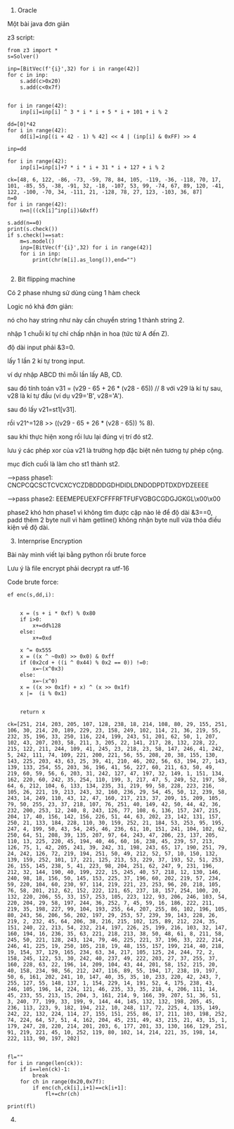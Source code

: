 1. Oracle

Một bài java đơn giản

z3 script:

```
from z3 import *
s=Solver()

inp=[BitVec(f'{i}',32) for i in range(42)]
for c in inp:
    s.add(c>0x20)
    s.add(c<0x7f)


for i in range(42):
    inp[i]=inp[i] ^ 3 * i * i + 5 * i + 101 + i % 2

dd=[0]*42
for i in range(42):
    dd[i]=inp[(i + 42 - 1) % 42] << 4 | (inp[i] & 0xFF) >> 4

inp=dd

for i in range(42):
    inp[i]=inp[i]+7 * i * i + 31 * i + 127 + i % 2

ck=[48, 6, 122, -86, -73, -59, 78, 84, 105, -119, -36, -118, 70, 17, 101, -85, 55, -38, -91, 32, -18, -107, 53, 99, -74, 67, 89, 120, -41, 122, -100, -70, 34, -111, 21, -128, 78, 27, 123, -103, 36, 87]
n=0
for i in range(42):
    n=n|((ck[i]^inp[i])&0xff)

s.add(n==0)
print(s.check())
if s.check()==sat:
    m=s.model()
    inp=[BitVec(f'{i}',32) for i in range(42)]
    for i in inp:
        print(chr(m[i].as_long()),end="")


```

2. Bit flipping machine

Có 2 phase nhưng sử dùng cùng 1 hàm check

Logic nó khá đơn giản:

nó cho hay string như này cần chuyển string 1 thành string 2.

nhập 1 chuỗi kí tự chỉ chấp nhận in hoa (tức từ A đến Z).

độ dài input phải &3=0.

lấy 1 lần 2 kí tự trong input.

ví dự nhập ABCD thì mỗi lần lấy AB, CD.

sau đó tính toán v31 = (v29 - 65 + 26 * (v28 - 65)) // 8 với v29 là kí tự sau, v28 là kí tự đầu (ví dụ v29='B',  v28='A').

sau đó lấy v21=st1[v31].

rồi  v21^=128 >> ((v29 - 65 + 26 * (v28 - 65)) % 8).

sau khi thực hiện xong rồi lưu lại đúng vị trí đó st2.

lưu ý các phép xor của v21 là trường hợp đặc biệt nên tương tự phép cộng.

mục đích cuối là làm cho st1 thành st2.

-->pass phase1: CNCPCQCSCTCVCXCYCZDBDDDGDHDIDLDNDODPDTDXDYDZEEEE

-->pass phase2: EEEMEPEUEXFCFFFRFTFUFVGBGCGDGJGKGL\x00\x00

phase2 khó hơn phase1 vì không tìm được cặp nào lẻ để độ dài &3==0, padd thêm 2 byte null vì hàm getline() không nhận byte null vừa thỏa điều kiện về độ dài.

3. Internprise Encryption

Bài này mình viết lại bằng python rồi brute force 

Lưu ý là file encrypt phải decrypt ra utf-16

Code brute force:

```
ef enc(s,dd,i):
    
    
    x = (s + i * 0xf) % 0x80
    if i>0:
        x+=dd%128
    else:
        x+=0xd
        
    x ^= 0x555
    x = ((x ^ ~0x0) >> 0x0) & 0xff
    if (0x2cd + ((i ^ 0x44) % 0x2 == 0)) !=0:
        x=~(x^0x3)
    else:
        x=~(x^0)
    x = ((x >> 0x1f) + x) ^ (x >> 0x1f)
    x |=  (i % 0x1)
    

    return x

ck=[251, 214, 203, 205, 107, 128, 238, 18, 214, 108, 80, 29, 155, 251, 106, 30, 214, 20, 189, 229, 23, 158, 249, 102, 114, 21, 36, 219, 55, 232, 35, 196, 33, 250, 116, 224, 199, 243, 51, 201, 62, 50, 1, 207, 102, 43, 207, 203, 58, 211, 3, 205, 22, 141, 217, 28, 132, 228, 22, 215, 122, 211, 244, 109, 41, 245, 23, 218, 23, 58, 147, 246, 41, 242, 5, 242, 111, 74, 109, 221, 200, 221, 56, 55, 208, 20, 38, 155, 130, 143, 225, 203, 43, 63, 25, 39, 41, 210, 46, 202, 56, 63, 194, 27, 143, 139, 133, 254, 55, 203, 36, 196, 41, 56, 227, 60, 211, 63, 50, 49, 219, 60, 59, 56, 6, 203, 31, 242, 127, 47, 197, 32, 149, 1, 151, 134, 162, 220, 60, 242, 35, 254, 110, 199, 3, 217, 47, 5, 249, 52, 197, 58, 64, 6, 212, 104, 6, 133, 134, 235, 31, 219, 99, 58, 228, 223, 216, 105, 26, 221, 19, 213, 243, 32, 160, 236, 29, 54, 45, 50, 12, 239, 58, 243, 14, 249, 110, 43, 12, 47, 160, 217, 213, 37, 209, 15, 209, 105, 79, 50, 255, 23, 37, 218, 107, 76, 251, 40, 149, 42, 50, 44, 42, 36, 232, 200, 253, 12, 240, 8, 243, 126, 77, 108, 6, 136, 157, 247, 215, 204, 17, 40, 156, 142, 156, 226, 51, 44, 63, 202, 23, 142, 131, 157, 250, 21, 133, 184, 228, 110, 30, 159, 252, 21, 184, 53, 253, 95, 195, 247, 4, 199, 50, 43, 54, 245, 46, 236, 61, 10, 151, 241, 104, 102, 62, 250, 64, 51, 208, 39, 135, 207, 97, 64, 243, 47, 206, 23, 137, 205, 110, 13, 225, 220, 45, 194, 40, 46, 60, 16, 238, 45, 239, 57, 213, 126, 75, 1, 42, 205, 241, 39, 242, 31, 198, 243, 65, 17, 190, 251, 79, 24, 242, 126, 72, 219, 194, 251, 50, 49, 212, 52, 57, 10, 150, 132, 139, 159, 252, 101, 17, 221, 125, 213, 53, 229, 37, 193, 52, 51, 253, 26, 155, 145, 238, 5, 41, 223, 98, 204, 251, 62, 247, 9, 231, 196, 212, 32, 144, 190, 40, 199, 222, 15, 245, 40, 57, 218, 12, 130, 146, 240, 98, 18, 156, 50, 145, 153, 225, 37, 196, 60, 202, 219, 57, 234, 59, 220, 104, 60, 230, 97, 114, 219, 221, 23, 253, 96, 20, 218, 105, 76, 58, 201, 212, 62, 152, 222, 121, 65, 237, 18, 157, 254, 100, 20, 132, 220, 206, 55, 33, 157, 253, 105, 223, 122, 93, 206, 246, 103, 54, 220, 204, 29, 58, 197, 244, 36, 252, 7, 45, 59, 16, 186, 222, 211, 219, 35, 198, 227, 99, 104, 193, 255, 64, 207, 255, 86, 102, 196, 105, 80, 243, 56, 206, 56, 202, 197, 29, 253, 57, 239, 39, 143, 228, 26, 219, 2, 232, 45, 64, 206, 38, 216, 215, 102, 125, 89, 212, 224, 35, 151, 240, 22, 213, 54, 232, 214, 197, 226, 25, 199, 216, 103, 32, 147, 160, 194, 16, 236, 35, 63, 221, 218, 213, 38, 50, 48, 61, 8, 211, 58, 245, 50, 221, 128, 243, 124, 79, 46, 225, 221, 37, 196, 33, 222, 214, 246, 41, 225, 19, 250, 105, 218, 19, 48, 155, 157, 199, 214, 40, 218, 19, 154, 37, 129, 165, 234, 63, 34, 217, 105, 125, 24, 244, 72, 2, 158, 245, 122, 53, 30, 242, 40, 237, 49, 222, 203, 27, 37, 255, 37, 160, 228, 63, 22, 196, 14, 209, 104, 43, 44, 201, 58, 152, 215, 20, 40, 158, 234, 98, 56, 212, 247, 116, 89, 55, 194, 17, 238, 19, 197, 50, 6, 161, 202, 241, 10, 147, 40, 35, 35, 10, 233, 220, 42, 243, 7, 255, 127, 55, 148, 137, 1, 154, 229, 14, 191, 52, 4, 175, 238, 43, 246, 105, 196, 14, 224, 121, 46, 235, 33, 35, 218, 4, 206, 111, 14, 45, 233, 55, 213, 15, 204, 3, 161, 214, 9, 166, 39, 207, 51, 36, 51, 3, 240, 77, 199, 33, 199, 9, 144, 44, 145, 132, 132, 198, 205, 45, 236, 113, 223, 9, 182, 194, 212, 10, 248, 117, 72, 225, 4, 135, 149, 242, 22, 132, 224, 114, 27, 155, 151, 255, 86, 17, 211, 103, 198, 252, 74, 224, 64, 57, 51, 4, 162, 204, 45, 231, 49, 43, 215, 21, 43, 15, 1, 179, 247, 28, 220, 214, 201, 203, 6, 177, 201, 33, 130, 166, 129, 251, 91, 219, 221, 45, 10, 252, 119, 80, 102, 14, 214, 221, 35, 198, 14, 222, 113, 90, 197, 202]


fl=""
for i in range(len(ck)):
    if i==len(ck)-1:
        break
    for ch in range(0x20,0x7f):
        if enc(ch,ck[i],i+1)==ck[i+1]:
            fl+=chr(ch)

print(fl)
```

4. 







